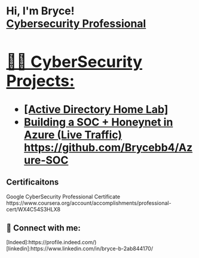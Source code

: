 <h1>Hi, I'm Bryce! <br/><a "https://github.com/Brycebb4/Brycebb4/blob/main/README.md)", <a href="[(https://www.linkedin.com/in/bryce-b-2ab844170/)">Cybersecurity Professional

<h2>👨‍💻 CyberSecurity Projects:</h2>

  - [Active Directory Home Lab]
  - Building a SOC + Honeynet in Azure (Live Traffic) https://github.com/Brycebb4/Azure-SOC


<h2>Certificaitons</h2>
Google CyberSecurity Professional Certificate 
https://www.coursera.org/account/accomplishments/professional-cert/WX4C54S3HLX8

<h2> 🤳 Connect with me:</h2>
[Indeed]:https://profile.indeed.com/)
[linkedin]:https://www.linkedin.com/in/bryce-b-2ab844170/


<!--
**joshmadakor1/joshmadakor1** is a ✨ _special_ ✨ repository because its `README.md` (this file) appears on your GitHub profile.

Here are some ideas to get you started:

- 🔭 I’m currently working on ...
- 🌱 I’m currently learning ...
- 👯 I’m looking to collaborate on ...
- 🤔 I’m looking for help with ...
- 💬 Ask me about ...
- 📫 How to reach me: ...
- 😄 Pronouns: ...
- ⚡ Fun fact: ...
-->
